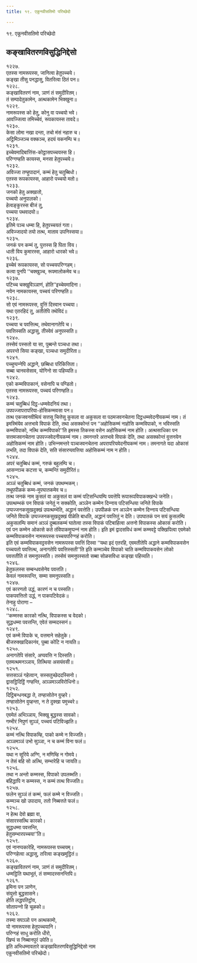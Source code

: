 ```yaml
---
title: १९. एकूनवीसतिमो परिच्छेदो

---
```

१९. एकूनवीसतिमो परिच्छेदो  


## कङ्खावितरणविसुद्धिनिद्देसो

१२२७.  
एतस्स नामरूपस्स, जानित्वा हेतुपच्‍चये।  
कङ्खा तीसु पनद्धासु, वितरित्वा ठितं पन॥  
१२२८.  
कङ्खावितरणं नाम, ञाणं तं समुदीरितम्।  
तं सम्पादेतुकामेन, अत्थकामेन भिक्खुना॥  
१२२९.  
नामरूपस्स को हेतु, कोनु वा पच्‍चयो भवे।  
आवज्‍जित्वा तमिच्‍चेवं, रूपकायस्स तावदे॥  
१२३०.  
केसा लोमा नखा दन्ता, तचो मंसं नहारु च।  
अट्ठिमिञ्‍जञ्‍च वक्‍कञ्‍च, हदयं यकनम्पि च॥  
१२३१.  
इच्‍चेवमादिबात्तिंस-कोट्ठासपच्‍चयस्स हि।  
परिग्गण्हति कायस्स, मनसा हेतुपच्‍चये॥  
१२३२.  
अविज्‍जा तण्हुपादानं, कम्मं हेतु चतुब्बिधो।  
एतस्स रूपकायस्स, आहारो पच्‍चयो मतो॥  
१२३३.  
जनको हेतु अक्खातो,  
पच्‍चयो अनुपालको।  
हेत्वङ्कुरस्स बीजं तु,  
पच्‍चया पथवादयो॥  
१२३४.  
इतिमे पञ्‍च धम्मा हि, हेतुपच्‍चयतं गता।  
अविज्‍जादयो तयो तत्थ, माताव उपनिस्सया॥  
१२३५.  
जनकं पन कम्मं तु, पुत्तस्स हि पिता विय।  
धाती विय कुमारस्स, आहारो धारको भवे॥  
१२३६.  
इच्‍चेवं रूपकायस्स, सो पच्‍चयपरिग्गहम्।  
कत्वा पुनपि ‘‘चक्खुञ्‍च, रूपमालोकमेव च॥  
१२३७.  
पटिच्‍च चक्खुविञ्‍ञाणं, होति’’इच्‍चेवमादिना।  
नयेन नामकायस्स, पच्‍चयं परिगण्हति॥  
१२३८.  
सो एवं नामरूपस्स, वुत्तिं दिस्वान पच्‍चया।  
यथा एतरहिदं तु, अतीतेपि तथेविदं॥  
१२३९.  
पच्‍चया च पवत्तित्थ, तथेवानागतेपि च।  
पवत्तिस्सति अद्धासु, तीस्वेवं अनुपस्सति॥  
१२४०.  
तस्सेवं पस्सतो या सा, पुब्बन्ते पञ्‍चधा तथा।  
अपरन्ते सिया कङ्खा, पञ्‍चधा समुदीरिता॥  
१२४१.  
पच्‍चुप्पन्‍नेपि अद्धाने, छब्बिधा परिकित्तिता।  
सब्बा चानवसेसाव, योगिनो सा पहिय्यति॥  
१२४२.  
एको कम्मविपाकानं, वसेनापि च पण्डितो।  
एतस्स नामरूपस्स, पच्‍चयं परिगण्हति॥  
१२४३.  
कम्मं चतुब्बिधं दिट्ठ-धम्मवेदनियं तथा।  
उपपज्‍जापरापरिया-होसिकम्मवसा पन॥  
तत्थ एकजवनवीथियं सत्तसु चित्तेसु कुसला वा अकुसला वा पठमजवनचेतना दिट्ठधम्मवेदनीयकम्मं नाम। तं इमस्मिंयेव अत्तभावे विपाकं देति, तथा असक्‍कोन्तं पन ‘‘अहोसिकम्मं नाहोसि कम्मविपाको, न भविस्सति कम्मविपाको, नत्थि कम्मविपाको’’ति इमस्स तिकस्स वसेन अहोसिकम्मं नाम होति। अत्थसाधिका पन सत्तमजवनचेतना उपपज्‍जवेदनीयकम्मं नाम। तमनन्तरे अत्तभावे विपाकं देति, तथा असक्‍कोन्तं वुत्तनयेन अहोसिकम्मं नाम होति। उभिन्‍नमन्तरे पञ्‍चजवनचेतना अपरापरियवेदनीयकम्मं नाम। तमनागते यदा ओकासं लभति, तदा विपाकं देति, सति संसारप्पवत्तिया अहोसिकम्मं नाम न होति।  
१२४४.  
अपरं चतुब्बिधं कम्मं, गरुकं बहुलम्पि च।  
आसन्‍नञ्‍च कटत्ता च, कम्मन्ति समुदीरितं॥  
१२४५.  
अञ्‍ञं चतुब्बिधं कम्मं, जनकं उपथम्भकम्।  
तथूपपीळकं कम्म-मुपघातकमेव च॥  
तत्थ जनकं नाम कुसलं वा अकुसलं वा कम्मं पटिसन्धियम्पि पवत्तेपि रूपारूपविपाकक्खन्धे जनेति। उपत्थम्भकं पन विपाकं जनेतुं न सक्‍कोति, अञ्‍ञेन कम्मेन दिन्‍नाय पटिसन्धिया जनिते विपाके उप्पज्‍जनकसुखदुक्खं उपत्थम्भेति, अद्धानं पवत्तेति। उपपीळकं पन अञ्‍ञेन कम्मेन दिन्‍नाय पटिसन्धिया जनिते विपाके उप्पज्‍जनकसुखदुक्खं पीळेति बाधति, अद्धानं पवत्तितुं न देति। उपघातकं पन सयं कुसलम्पि अकुसलम्पि समानं अञ्‍ञं दुब्बलकम्मं घातेत्वा तस्स विपाकं पटिबाहित्वा अत्तनो विपाकस्स ओकासं करोति। एवं पन कम्मेन ओकासे कते तंविपाकमुप्पन्‍नं नाम होति। इति इमं द्वादसविधं कम्मं कम्मवट्टे पक्खिपित्वा एवमेको कम्मविपाकवसेन नामरूपस्स पच्‍चयपरिग्गहं करोति।  
इति एवं कम्मविपाकवट्टवसेन नामरूपस्स पवत्तिं दिस्वा ‘‘यथा इदं एतरहि, एवमतीतेपि अद्धाने कम्मविपाकवसेन पच्‍चयतो पवत्तित्थ, अनागतेपि पवत्तिस्सती’’ति इति कम्मञ्‍चेव विपाको चाति कम्मविपाकवसेन लोको पवत्ततीति तं समनुपस्सति। तस्सेवं समनुपस्सतो सब्बा सोळसविधा कङ्खा पहिय्यति।  
१२४६.  
हेतुफलस्स सम्बन्धवसेनेव पवत्तति।  
केवलं नामरूपन्ति, सम्मा समनुपस्सति॥  
१२४७.  
एवं कारणतो उद्धं, कारणं न च पस्सति।  
पाकपवत्तितो उद्धं, न पाकपटिवेदकं॥  
तेनाहु पोराणा –  
१२४८.  
‘‘कम्मस्स कारको नत्थि, विपाकस्स च वेदको।  
सुद्धधम्मा पवत्तन्ति, एवेतं सम्मदस्सनं॥  
१२४९.  
एवं कम्मे विपाके च, वत्तमाने सहेतुके।  
बीजरुक्खादिकानंव, पुब्बा कोटि न नायति॥  
१२५०.  
अनागतेपि संसारे, अप्पवत्ति न दिस्सति।  
एतमत्थमनञ्‍ञाय, तित्थिया असयंवसी॥  
१२५१.  
सत्तसञ्‍ञं गहेत्वान, सस्सतुच्छेददस्सिनो।  
द्वासट्ठिदिट्ठिं गण्हन्ति, अञ्‍ञमञ्‍ञविरोधिनो॥  
१२५२.  
दिट्ठिबन्धनबद्धा ते, तण्हासोतेन वुय्हरे।  
तण्हासोतेन वुय्हन्ता, न ते दुक्खा पमुच्‍चरे॥  
१२५३.  
एवमेतं अभिञ्‍ञाय, भिक्खु बुद्धस्स सावको।  
गम्भीरं निपुणं सुञ्‍ञं, पच्‍चयं पटिविज्झति॥  
१२५४.  
कम्मं नत्थि विपाकम्हि, पाको कम्मे न विज्‍जति।  
अञ्‍ञमञ्‍ञं उभो सुञ्‍ञा, न च कम्मं विना फलं॥  
१२५५.  
यथा न सूरिये अग्गि, न मणिम्हि न गोमये।  
न तेसं बहि सो अत्थि, सम्भारेहि च जायति॥  
१२५६.  
तथा न अन्तो कम्मस्स, विपाको उपलब्भति।  
बहिद्धापि न कम्मस्स, न कम्मं तत्थ विज्‍जति॥  
१२५७.  
फलेन सुञ्‍ञं तं कम्मं, फलं कम्मे न विज्‍जति।  
कम्मञ्‍च खो उपादाय, ततो निब्बत्तते फलं॥  
१२५८.  
न हेत्थ देवो ब्रह्मा वा,  
संसारस्सत्थि कारको।  
सुद्धधम्मा पवत्तन्ति,  
हेतुसम्भारपच्‍चया’’ति॥  
१२५९.  
एवं नानप्पकारेहि, नामरूपस्स पच्‍चयम्।  
परिग्गहेत्वा अद्धासु, तरित्वा कङ्खमुट्ठितं॥  
१२६०.  
कङ्खावितरणं नाम, ञाणं तं समुदीरितम्।  
धम्मट्ठिति यथाभूतं, तं सम्मादस्सनन्तिपि॥  
१२६१.  
इमिना पन ञाणेन,  
संयुत्तो बुद्धसासने।  
होति लद्धपतिट्ठोव,  
सोतापन्‍नो हि चूळको॥  
१२६२.  
तस्मा सपञ्‍ञो पन अत्थकामो,  
यो नामरूपस्स हेतुपच्‍चयानि।  
परिग्गहं साधु करोति धीरो,  
खिप्पं स निब्बानपुरं उपेति॥  
इति अभिधम्मावतारे कङ्खावितरणविसुद्धिनिद्देसो नाम  
एकूनवीसतिमो परिच्छेदो।  